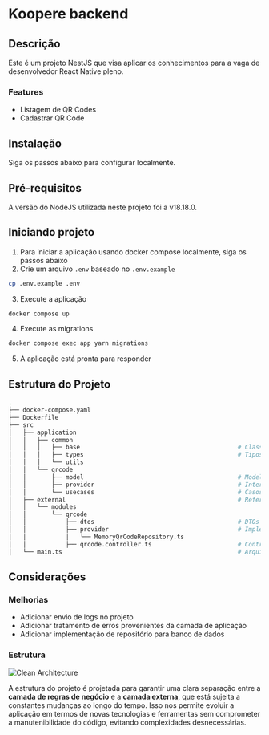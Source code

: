 # Koopere backend

## Descrição
Este é um projeto NestJS que visa aplicar os conhecimentos para a vaga de desenvolvedor React Native pleno.

### Features
 - Listagem de QR Codes
 - Cadastrar QR Code

## Instalação
Siga os passos abaixo para configurar localmente.

## Pré-requisitos
A versão do NodeJS utilizada neste projeto foi a v18.18.0.

## Iniciando projeto

1. Para iniciar a aplicação usando docker compose localmente, siga os passos abaixo
2. Crie um arquivo `.env` baseado no `.env.example`
```bash
cp .env.example .env
```
3. Execute a aplicação
```bash
docker compose up
```
4. Execute as migrations
```bash
docker compose exec app yarn migrations
```
5. A aplicação está pronta para responder

## Estrutura do Projeto
```bash
.
├── docker-compose.yaml
├── Dockerfile
├── src
│   ├── application
│   │   ├── common
│   │   │   ├── base                                            # Classes bases para DDD, tais como entity e value object
│   │   │   ├── types                                           # Tipos comuns que serão usados pela aplicação
│   │   │   └── utils
│   │   └── qrcode
│   │       ├── model                                           # Modelos de classe
│   │       ├── provider                                        # Interfaces externas para acesso a recursos
│   │       └── usecases                                        # Casos de uso da aplicação
│   ├── external                                                # Referente à camada externa no clean code, tais como http e banco de dados
│   │   └── modules
│   │       └── qrcode
│   │           ├── dtos                                        # DTOs para comunicação entre cliente/servidor
│   │           ├── provider                                    # Implementação de interfaces para acesso a recursos
│   │           │   └── MemoryQrCodeRepository.ts
│   │           ├── qrcode.controller.ts                        # Controlador que faz uso da camada de aplicação
│   └── main.ts                                                 # Arquivo principal para inicializar aplicação
```

## Considerações

### Melhorias
- Adicionar envio de logs no projeto
- Adicionar tratamento de erros provenientes da camada de aplicação
- Adicionar implementação de repositório para banco de dados

### Estrutura
![Clean Architecture](https://blog.cleancoder.com/uncle-bob/images/2012-08-13-the-clean-architecture/CleanArchitecture.jpg)

A estrutura do projeto é projetada para garantir uma clara separação entre a **camada de regras de negócio** e a **camada externa**, que está sujeita a constantes mudanças ao longo do tempo. Isso nos permite evoluir a aplicação em termos de novas tecnologias e ferramentas sem comprometer a manutenibilidade do código, evitando complexidades desnecessárias.